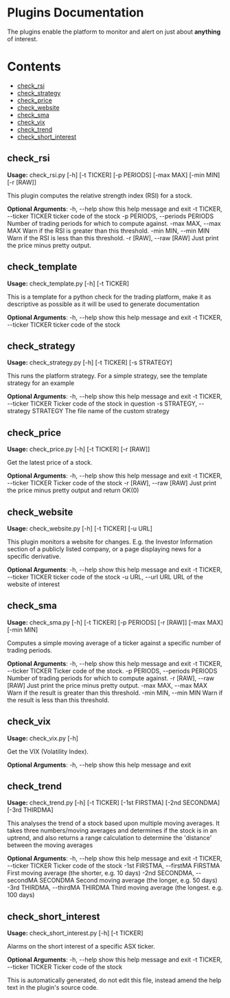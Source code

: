 # Plugins Documentation

The plugins enable the platform to monitor and alert on just about **anything** of interest.

# Contents
* [check_rsi](#check_rsi)
* [check_strategy](#check_strategy)
* [check_price](#check_price)
* [check_website](#check_website)
* [check_sma](#check_sma)
* [check_vix](#check_vix)
* [check_trend](#check_trend)
* [check_short_interest](#check_short_interest)
## <a name="check_rsi"/>check_rsi

**Usage:** check_rsi.py [-h] [-t TICKER] [-p PERIODS] [-max MAX] [-min MIN]
                    [-r [RAW]]

This plugin computes the relative strength index (RSI) for a stock.

**Optional Arguments**:
  -h, --help            show this help message and exit
  -t TICKER, --ticker TICKER
                        ticker code of the stock
  -p PERIODS, --periods PERIODS
                        Number of trading periods for which to compute
                        against.
  -max MAX, --max MAX   Warn if the RSI is greater than this threshold.
  -min MIN, --min MIN   Warn if the RSI is less than this threshold.
  -r [RAW], --raw [RAW]
                        Just print the price minus pretty output.
## <a name="check_template"/>check_template

**Usage:** check_template.py [-h] [-t TICKER]

This is a template for a python check for the trading platform, make it as
descriptive as possible as it will be used to generate documentation

**Optional Arguments**:
  -h, --help            show this help message and exit
  -t TICKER, --ticker TICKER
                        ticker code of the stock
## <a name="check_strategy"/>check_strategy

**Usage:** check_strategy.py [-h] [-t TICKER] [-s STRATEGY]

This runs the platform strategy. For a simple strategy, see the template
strategy for an example

**Optional Arguments**:
  -h, --help            show this help message and exit
  -t TICKER, --ticker TICKER
                        Ticker code of the stock in question
  -s STRATEGY, --strategy STRATEGY
                        The file name of the custom strategy
## <a name="check_price"/>check_price

**Usage:** check_price.py [-h] [-t TICKER] [-r [RAW]]

Get the latest price of a stock.

**Optional Arguments**:
  -h, --help            show this help message and exit
  -t TICKER, --ticker TICKER
                        Ticker code of the stock
  -r [RAW], --raw [RAW]
                        Just print the price minus pretty output and return
                        OK(0)
## <a name="check_website"/>check_website

**Usage:** check_website.py [-h] [-t TICKER] [-u URL]

This plugin monitors a website for changes. E.g. the Investor Information
section of a publicly listed company, or a page displaying news for a specific
derivative.

**Optional Arguments**:
  -h, --help            show this help message and exit
  -t TICKER, --ticker TICKER
                        ticker code of the stock
  -u URL, --url URL     URL of the website of interest
## <a name="check_sma"/>check_sma

**Usage:** check_sma.py [-h] [-t TICKER] [-p PERIODS] [-r [RAW]] [-max MAX]
                    [-min MIN]

Computes a simple moving average of a ticker against a specific number of
trading periods.

**Optional Arguments**:
  -h, --help            show this help message and exit
  -t TICKER, --ticker TICKER
                        Ticker code of the stock.
  -p PERIODS, --periods PERIODS
                        Number of trading periods for which to compute
                        against.
  -r [RAW], --raw [RAW]
                        Just print the price minus pretty output.
  -max MAX, --max MAX   Warn if the result is greater than this threshold.
  -min MIN, --min MIN   Warn if the result is less than this threshold.
## <a name="check_vix"/>check_vix

**Usage:** check_vix.py [-h]

Get the VIX (Volatility Index).

**Optional Arguments**:
  -h, --help  show this help message and exit
## <a name="check_trend"/>check_trend

**Usage:** check_trend.py [-h] [-t TICKER] [-1st FIRSTMA] [-2nd SECONDMA]
                      [-3rd THIRDMA]

This analyses the trend of a stock based upon multiple moving averages. It
takes three numbers/moving averages and determines if the stock is in an
uptrend, and also returns a range calculation to determine the 'distance'
between the moving averages

**Optional Arguments**:
  -h, --help            show this help message and exit
  -t TICKER, --ticker TICKER
                        Ticker code of the stock
  -1st FIRSTMA, --firstMA FIRSTMA
                        First moving average (the shorter, e.g. 10 days)
  -2nd SECONDMA, --secondMA SECONDMA
                        Second moving average (the longer, e.g. 50 days)
  -3rd THIRDMA, --thirdMA THIRDMA
                        Third moving average (the longest. e.g. 100 days)
## <a name="check_short_interest"/>check_short_interest

**Usage:** check_short_interest.py [-h] [-t TICKER]

Alarms on the short interest of a specific ASX ticker.

**Optional Arguments**:
  -h, --help            show this help message and exit
  -t TICKER, --ticker TICKER
                        Ticker code of the stock


This is automatically generated, do not edit this file, instead amend the help text in the plugin's source code.
